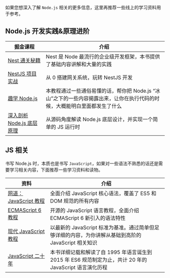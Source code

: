 如果您想深入了解 `Node.js` 相关的更多信息，这里再推荐一些线上的学习资料用于参考。

## Node.js 开发实践&原理进阶

| 掘金课程                                                     | 介绍                                                         |
| ------------------------------------------------------------ | ------------------------------------------------------------ |
| [Nest 通关秘籍](https://juejin.cn/book/7226988578700525605)  | Nest 是 Node 最流行的企业级开发框架，本书提供了基础内容讲解和大量的实践 |
| [NestJS 项目实战](https://juejin.cn/book/7065201654273933316) | 从 0 搭建网关系统，玩转 NestJS 开发                          |
| [趣学 Node.js](https://juejin.cn/book/7196627546253819916)   | 本教程通过一些通俗易懂的话，帮你把 Node.js “冰山”之下的一些内容揭露出来，让你在执行代码的时候，大概能明白里面都发生了什么 |
| [深入剖析 Node.js 底层原理](https://juejin.cn/book/7171733571638738952) | 从源码角度解读 Node.js 底层设计，并实现一个简单的 JS 运行时  |

## JS 相关

书写 Node.js 时，本质也是书写 `JavaScript`，如果对一些语法不熟悉的话还是需要学习相关内容，下面推荐一些学习资料和读物。

| 资料                                                         | 介绍                                                         |
| ------------------------------------------------------------ | ------------------------------------------------------------ |
| [网道：JavaScript 教程](https://link.juejin.cn/?target=https%3A%2F%2Fwangdoc.com%2Fjavascript%2F) | 全面介绍 JavaScript 核心语法，覆盖了 ES5 和 DOM 规范的所有内容 |
| [ECMAScript 6 教程](https://link.juejin.cn/?target=https%3A%2F%2Fwangdoc.com%2Fes6%2F) | 开源的 JavaScript 语言教程，全面介绍 ECMAScript 6 新引入的语法特性 |
| [现代 JavaScript 教程](https://link.juejin.cn/?target=https%3A%2F%2Fzh.javascript.info%2F) | 以最新的 JavaScript 标准为基准。通过简单但足够详细的内容，为你讲解从基础到高阶的 JavaScript 相关知识 |
| [JavaScript 二十年](https://link.juejin.cn/?target=https%3A%2F%2Fcn.history.js.org%2F) | 本书详细记载和解读了自 1995 年语言诞生到 2015 年 ES6 规范制定为止，共计 20 年的 JavaScript 语言演化历程 |